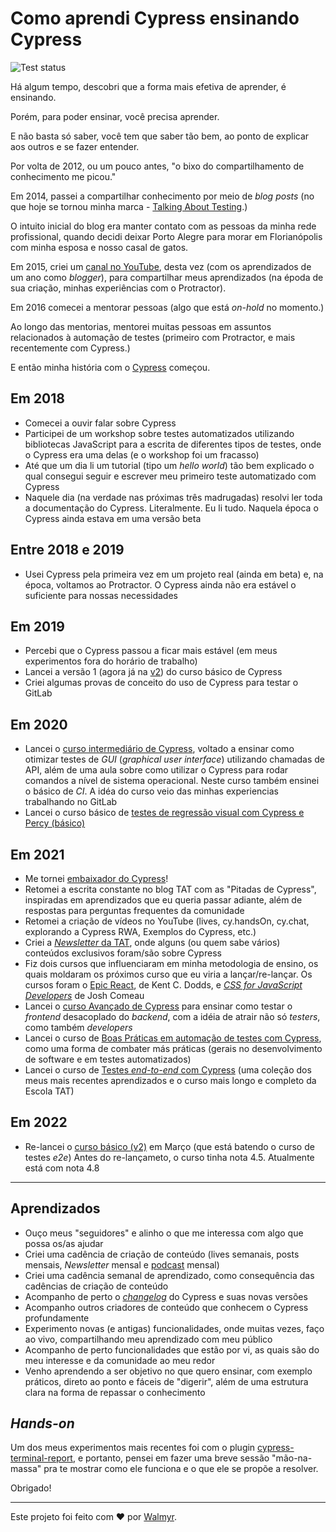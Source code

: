 # Como aprendi Cypress ensinando Cypress

![Test status](https://github.com/wlsf82/como-aprendi-cypress-ensinando-cypress/actions/workflows/ci.yml/badge.svg)

Há algum tempo, descobri que a forma mais efetiva de aprender, é ensinando.

Porém, para poder ensinar, você precisa aprender.

E não basta só saber, você tem que saber tão bem, ao ponto de explicar aos outros e se fazer entender.

Por volta de 2012, ou um pouco antes, "o bixo do compartilhamento de conhecimento me picou."

Em 2014, passei a compartilhar conhecimento por meio de _blog posts_ (no que hoje se tornou minha marca - [Talking About Testing](https://talkingabouttesting.com/).)

O intuito inicial do blog era manter contato com as pessoas da minha rede profissional, quando decidi deixar Porto Alegre para morar em Florianópolis com minha esposa e nosso casal de gatos.

Em 2015, criei um [canal no YouTube](https://www.youtube.com/c/talkingabouttesting), desta vez (com os aprendizados de um ano como _blogger_), para compartilhar meus aprendizados (na époda de sua criação, minhas experiências com o Protractor).

Em 2016 comecei a mentorar pessoas (algo que está _on-hold_ no momento.)

Ao longo das mentorias, mentorei muitas pessoas em assuntos relacionados à automação de testes (primeiro com Protractor, e mais recentemente com Cypress.)

E então minha história com o [Cypress](https://www.cypress.io/) começou.

## Em 2018

- Comecei a ouvir falar sobre Cypress
- Participei de um workshop sobre testes automatizados utilizando bibliotecas JavaScript para a escrita de diferentes tipos de testes, onde o Cypress era uma delas (e o workshop foi um fracasso)
- Até que um dia li um tutorial (tipo um _hello world_) tão bem explicado o qual consegui seguir e escrever meu primeiro teste automatizado com Cypress
- Naquele dia (na verdade nas próximas três madrugadas) resolvi ler toda a documentação do Cypress. Literalmente. Eu li tudo. Naquela época o Cypress ainda estava em uma versão beta

## Entre 2018 e 2019

- Usei Cypress pela primeira vez em um projeto real (ainda em beta) e, na época, voltamos ao Protractor. O Cypress ainda não era estável o suficiente para nossas necessidades

## Em 2019

- Percebi que o Cypress passou a ficar mais estável (em meus experimentos fora do horário de trabalho)
- Lancei a versão 1 (agora já na [v2](https://www.udemy.com/course/testes-automatizados-com-cypress-basico/?referralCode=5E367E0C332F3B967B6C)) do curso básico de Cypress
- Criei algumas provas de conceito do uso de Cypress para testar o GitLab

## Em 2020

- Lancei o [curso intermediário de Cypress](https://www.udemy.com/course/testes-automatizados-com-cypress-intermediario/?referralCode=F14505FB0076672E51A2), voltado a ensinar como otimizar testes de _GUI_ (_graphical user interface_) utilizando chamadas de API, além de uma aula sobre como utilizar o Cypress para rodar comandos a nível de sistema operacional. Neste curso também ensinei o básico de _CI_. A idéa do curso veio das minhas experiencias trabalhando no GitLab
- Lancei o curso básico de [testes de regressão visual com Cypress e Percy (básico)](https://www.udemy.com/course/testes-automatizados-com-cypress-e-percy-basico/?referralCode=BCA9A82D86243C618DA9)

## Em 2021

- Me tornei [embaixador do Cypress](https://www.cypress.io/ambassadors/)!
- Retomei a escrita constante no blog TAT com as "Pitadas de Cypress", inspiradas em aprendizados que eu queria passar adiante, além de respostas para perguntas frequentes da comunidade
- Retomei a criação de vídeos no YouTube (lives, cy.handsOn, cy.chat, explorando a Cypress RWA, Exemplos do Cypress, etc.)
- Criei a [_Newsletter_ da TAT](https://mailchi.mp/6b1f35857228/newsletter-talking-about-testing), onde alguns (ou quem sabe vários) conteúdos exclusivos foram/são sobre Cypress
- Fiz dois cursos que influenciaram em minha metodologia de ensino, os quais moldaram os próximos curso que eu viria a lançar/re-lançar. Os cursos foram o [Epic React](https://epicreact.dev/), de Kent C. Dodds, e [_CSS for JavaScript Developers_](https://css-for-js.dev/) de Josh Comeau
- Lancei o [curso Avançado de Cypress](https://www.udemy.com/course/testes-automatizados-com-cypress-avancado/?referralCode=92639E4BD579A09A972D) para ensinar como testar o _frontend_ desacoplado do _backend_, com a idéia de atrair não só _testers_, como também _developers_
- Lancei o curso de [Boas Práticas em automação de testes com Cypress](https://www.udemy.com/course/boas-praticas-em-automacao-de-testes-com-cypress/?referralCode=53A9772BD676F93DC8A1), como uma forma de combater más práticas (gerais no desenvolvimento de software e em testes automatizados)
- Lancei o curso de [Testes _end-to-end_ com Cypress](https://www.udemy.com/course/testes-end-to-end-com-cypress/?referralCode=BFC58FC7B29F2F37904D) (uma coleção dos meus mais recentes aprendizados e o curso mais longo e completo da Escola TAT)

## Em 2022

- Re-lancei o [curso básico (v2)](https://www.udemy.com/course/testes-automatizados-com-cypress-basico/?referralCode=5E367E0C332F3B967B6C) em Março (que está batendo o curso de testes _e2e_) Antes do re-lançameto, o curso tinha nota 4.5. Atualmente está com nota 4.8

___

## Aprendizados

- Ouço meus "seguidores" e alinho o que me interessa com algo que possa os/as ajudar
- Criei uma cadência de criação de conteúdo (lives semanais, posts mensais, _Newsletter_ mensal e [podcast](https://anchor.fm/testando-na-gringa) mensal)
- Criei uma cadência semanal de aprendizado, como consequência das cadências de criação de conteúdo
- Acompanho de perto o [_changelog_](https://docs.cypress.io/guides/references/changelog) do Cypress e suas novas versões
- Acompanho outros criadores de conteúdo que conhecem o Cypress profundamente
- Experimento novas (e antigas) funcionalidades, onde muitas vezes, faço ao vivo, compartilhando meu aprendizado com meu público
- Acompanho de perto funcionalidades que estão por vi, as quais são do meu interesse e da comunidade ao meu redor
- Venho aprendendo a ser objetivo no que quero ensinar, com exemplo práticos, direto ao ponto e fáceis de "digerir", além de uma estrutura clara na forma de repassar o conhecimento

## _Hands-on_

Um dos meus experimentos mais recentes foi com o plugin [cypress-terminal-report](https://www.npmjs.com/package/cypraess-terminal-report), e portanto, pensei em fazer uma breve sessão "mão-na-massa" pra te mostrar como ele funciona e o que ele se propõe a resolver.

Obrigado!

___

Este projeto foi feito com ❤️ por [Walmyr](https://walmyr.dev).
